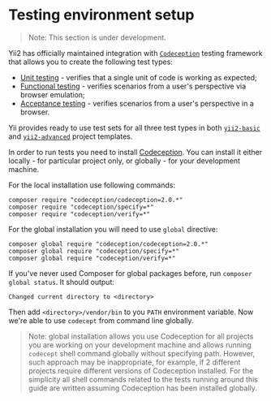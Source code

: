 Testing environment setup
======================

> Note: This section is under development.

Yii2 has officially maintained integration with [`Codeception`](https://github.com/Codeception/Codeception) testing
framework that allows you to create the following test types:

- [Unit testing](test-unit.md) - verifies that a single unit of code is working as expected;
- [Functional testing](test-functional.md) - verifies scenarios from a user's perspective via browser emulation;
- [Acceptance testing](test-acceptance.md) - verifies scenarios from a user's perspective in a browser.

Yii provides ready to use test sets for all three test types in both
[`yii2-basic`](https://github.com/yiisoft/yii2/tree/master/apps/basic) and
[`yii2-advanced`](https://github.com/yiisoft/yii2/tree/master/apps/advanced) project templates.

In order to run tests you need to install [Codeception](https://github.com/Codeception/Codeception).
You can install it either locally - for particular project only, or globally - for your development machine.

For the local installation use following commands:

```
composer require "codeception/codeception=2.0.*"
composer require "codeception/specify=*"
composer require "codeception/verify=*"
```

For the global installation you will need to use `global` directive:

```
composer global require "codeception/codeception=2.0.*"
composer global require "codeception/specify=*"
composer global require "codeception/verify=*"
```

If you've never used Composer for global packages before, run `composer global status`. It should output:

```
Changed current directory to <directory>
```

Then add `<directory>/vendor/bin` to you `PATH` environment variable. Now we're able to use `codecept` from command
line globally.

> Note: global installation allows you use Codeception for all projects you are working on your development machine and
  allows running `codecept` shell command globally without specifying path. However, such approach may be inappropriate,
  for example, if 2 different projects require different versions of Codeception installed.
  For the simplicity all shell commands related to the tests running around this guide are written assuming Codeception
  has been installed globally.
